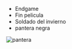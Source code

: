 * Endgame
* Fin pelicula
* Soldado del invierno
* pantera negra 

![ pantera](https://www.dondeir.com/wp-content/uploads/2018/02/pantera-negra-el-superheroe-africano-07.jpg)



